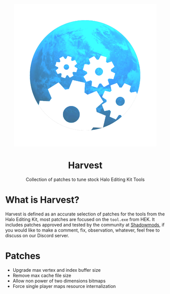<html>
    <p align="center">
        <img width="450px" src="images/harvest-logo.png"/>
    </p>
    <h1 align="center">Harvest</h1>
    <p align="center">
       Collection of patches to tune stock Halo Editing Kit Tools
    </p>
</html>

# What is Harvest?

Harvest is defined as an accurate selection of patches for the tools from the Halo Editing Kit, most patches are focused on the `tool.exe` from HEK. It includes patches approved and tested by the community at [Shadowmods](https://discord.shadowmods.net), if you would like to make a comment, fix, observation, whatever, feel free to discuss on our Discord server.

# Patches

- Upgrade max vertex and index buffer size
- Remove max cache file size
- Allow non power of two dimensions bitmaps
- Force single player maps resource internalization
